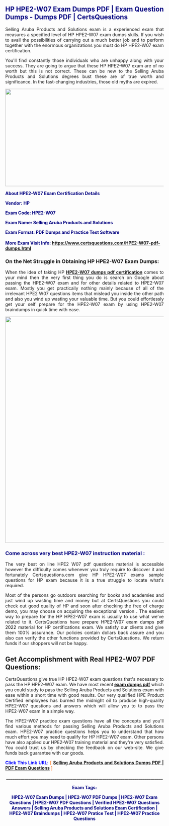 <h2 style="text-align: justify;"><span style="color: #000080;">HP HPE2-W07 Exam Dumps PDF | Exam Question Dumps - Dumps PDF | CertsQuestions</span></h2>
<p style="text-align: justify;">Selling Aruba Products and Solutions exam is a experienced exam that measures a specified level of HP  HPE2-W07 exam dumps skills. If you wish to avail the possibilities of carrying out a much better job and to perform together with the enormous organizations you must do HP HPE2-W07 exam certification.</p>
<p style="text-align: justify;">You'll find constantly those individuals who are unhappy along with your success. They are going to argue that these HP  HPE2-W07 exam are of no worth but this is not correct. These can be new to the Selling Aruba Products and Solutions degrees bust these are of true worth and significance. In the fast-changing industries, those old myths are expired.</p>
<p><img style="display: block; margin-left: auto; margin-right: auto;" src="https://i.imgur.com/eaP4ae9.png" width="840" height="310" /></p>
<p><span style="color: #000080;"><strong>About HPE2-W07 Exam Certification Details</strong></span></p>
<p><span style="color: #000080;"><strong>Vendor: HP<br /></strong></span></p>
<p><span style="color: #000080;"><strong>Exam Code: HPE2-W07</strong></span></p>
<p><span style="color: #000080;"><strong>Exam Name: Selling Aruba Products and Solutions</strong></span></p>
<p><span style="color: #000080;"><strong>Exam Format: PDF Dumps and Practice Test Software<br /><br />More Exam Visit Info: <span style="color: #ff6600;"><a href="https://www.certsquestions.com/HPE2-W07-pdf-dumps.html">https://www.certsquestions.com/HPE2-W07-pdf-dumps.html</a></span></strong></span></p>
<h3>On the Net Struggle in Obtaining HP HPE2-W07 Exam Dumps:</h3>
<p style="text-align: justify;">When the idea of taking HP <a href="https://www.certsquestions.com/HPE2-W07-pdf-dumps.html"><strong> HPE2-W07 dumps pdf certification</strong></a> comes to your mind then the very first thing you do is search on Google about passing the HPE2-W07 exam and for other details related to HPE2-W07 exam. Mostly you get practically nothing mainly because of all of the irrelevant HPE2 W07 questions items that mislead you inside the other path and also you wind up wasting your valuable time. But you could effortlessly get your self prepare for the HPE2-W07 exam by using HPE2-W07 braindumps in quick time with ease.</p>
<p><a href="https://www.certsquestions.com/HPE2-W07-pdf-dumps.html"><img style="display: block; margin-left: auto; margin-right: auto;" src="https://i.imgur.com/pxhoKQ2.png" width="720" /></a></p>
<h3><span style="color: #000080;">Come across very best  HPE2-W07 instruction material :</span></h3>
<p style="text-align: justify;">The very best on line HPE2 W07 pdf questions material is accessible however the difficulty comes whenever you truly require to discover it and fortunately Certsquestions.com give HP HPE2-W07 exams sample questions for HP  exam because it is a true struggle to locate what's required.</p>
<p style="text-align: justify;">Most of the persons go outdoors searching for books and academies and just wind up wasting time and money but at CertsQuestions you could check out good quality of HP  and soon after checking the free of charge demo, you may choose on acquiring the exceptional version . The easiest way to prepare for the HP HPE2-W07 exam is usually to use what we've related to it. CertsQuestions have <span style="color: #000000;">prepare HPE2-W07 exam dumps pdf 2022</span> material for HP certifications exam. We satisfy our clients and give them 100% assurance. Our policies contain dollars back assure and you also can verify the other functions provided by CertsQuestions. We return funds if our shoppers will not be happy.</p>
<h2>Get Accomplishment with Real HPE2-W07 PDF Questions:</h2>
<p style="text-align: justify;">CertsQuestions give true HP HPE2-W07 exam questions that's necessary to pass the HP  HPE2-W07 exam. We have most recent<strong>&nbsp;<a href="https://www.certsquestions.com/">exam dumps pdf</a></strong>&nbsp;which you could study to pass the Selling Aruba Products and Solutions exam with ease within a short time with good results. Our very qualified HPE Product Certified employees has burned the midnight oil to produce high-quality HPE2-W07 questions and answers which will allow you to to pass the HPE2-W07 exam in a simple way.</p>
<p style="text-align: justify;">The HPE2-W07 practice exam questions have all the concepts and you'll find various methods for passing Selling Aruba Products and Solutions exam. HPE2-W07 practice questions helps you to understand that how much effort you may need to qualify for HP  HPE2-W07 exam. Other persons have also applied our HPE2-W07 training material and they're very satisfied. You could trust us by checking the feedback on our web-site. We give funds back guarantee with our goods.</p>
<p style="text-align: justify;"><span style="color: #0000ff;"><strong>Click This Link URL</strong>:</span> <span style="color: #ff6600;">[ <strong><a href="https://www.certsquestions.com/hpe-product-certified-certification.html">Selling Aruba Products and Solutions Dumps PDF | PDF Exam Questions</a></strong> ]</span></p>
<p style="text-align: center;">______________________________________________________________________________</p>
<p style="text-align: center;"><span style="color: #000080;"><strong>Exam Tags:</strong></span></p>
<p style="text-align: center;"><span style="color: #000080;"><strong>HPE2-W07 Exam Dumps | HPE2-W07 PDF Dumps | HPE2-W07 Exam Questions | HPE2-W07 PDF Questions | Verified HPE2-W07 Questions Answers | Selling Aruba Products and Solutions Exam Certification | HPE2-W07 Braindumps | HPE2-W07 Pratice Test | HPE2-W07 Practice Questions</strong></span></p>
